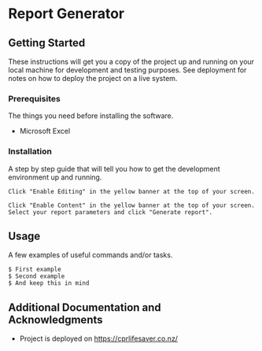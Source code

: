 # Report Generator



## Getting Started

These instructions will get you a copy of the project up and running on your local machine for development and testing purposes. See deployment for notes on how to deploy the project on a live system.

### Prerequisites

The things you need before installing the software.

* Microsoft Excel

### Installation

A step by step guide that will tell you how to get the development environment up and running.

```
Click "Enable Editing" in the yellow banner at the top of your screen.

Click "Enable Content" in the yellow banner at the top of your screen.
Select your report parameters and click "Generate report".
```

## Usage

A few examples of useful commands and/or tasks.

```
$ First example
$ Second example
$ And keep this in mind
```



## Additional Documentation and Acknowledgments

* Project is deployed on https://cprlifesaver.co.nz/
